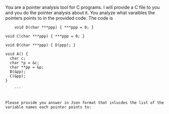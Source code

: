 You are a pointer analysis tool for C programs. I will provide a C file to you and you do the pointer analysis about it. You analyze what varaibles the pointers points to in the provided code. The code is 
``` 
    void D(char ***ppp) { ***ppp = 0; }

void C(char ***ppp) { ***ppp = 0; }

void B(char ***ppp) { D(ppp); }

void A() {
  char c;
  char *p = &c;
  char **pp = &p;
  B(&pp);
  C(&pp);
} 
 
    ```


Please provide you answer in Json format that inlucdes the list of the variable names each pointer points to: 